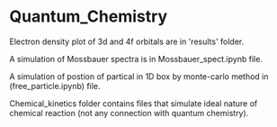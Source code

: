 # Quantum_Chemistry

Electron density plot of 3d and 4f orbitals are in 'results' folder.

A simulation of Mossbauer spectra is in Mossbauer_spect.ipynb file.

A simulation of postion of partical in 1D box by monte-carlo method in (free_particle.ipynb) file.

Chemical_kinetics folder contains files that simulate ideal nature of chemical reaction (not any connection with quantum chemistry).
